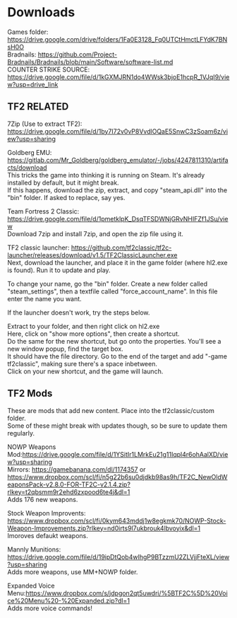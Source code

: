 # Downloads
Games folder: https://drive.google.com/drive/folders/1Fa0E3128_Fq0UTCtHmctLFYdK7BNsH0O<br>
Bradnails: https://github.com/Project-Bradnails/Bradnails/blob/main/Software/software-list.md<br>
COUNTER STRIKE SOURCE: https://drive.google.com/file/d/1kGXMJRN1do4WWsk3bjoE1hcpR_1VJqI9/view?usp=drive_link<br>

## TF2 RELATED<br>
7Zip (Use to extract TF2): https://drive.google.com/file/d/1by7I72v0vP8VvdlOQaE5SnwC3zSoam6z/view?usp=sharing<br>

Goldberg EMU: https://gitlab.com/Mr_Goldberg/goldberg_emulator/-/jobs/4247811310/artifacts/download<br>
This tricks the game into thinking it is running on Steam. It's already installed by default, but it might break.<br>
If this happens, download the zip, extract, and copy "steam_api.dll" into the "bin" folder. If asked to replace, say yes.<br>

Team Fortress 2 Classic: https://drive.google.com/file/d/1pmetklpK_DsqTFSDWNjGRvNHIFZf1JSu/view<br>
Download 7zip and install 7zip, and open the zip file using it.<br>

TF2 classic launcher: https://github.com/tf2classic/tf2c-launcher/releases/download/v1.5/TF2ClassicLauncher.exe<br>
Next, download the launcher, and place it in the game folder (where hl2.exe is found). Run it to update and play.<br>

To change your name, go the "bin" folder. Create a new folder called "steam_settings", then a textfile called "force_account_name". In this file enter the name you want.<br>

If the launcher  doesn't work, try the steps below.<br>

Extract to your folder, and then right click on hl2.exe<br>
Here, click on "show more options", then create a shortcut.<br>
Do the same for the new shortcut, but go onto the properties. You'll see a new window popup, find the target box.<br>
It should have the file directory. Go to the end of the target and add "-game tf2classic", making sure there's a space inbetween.<br>
Click on your new shortcut, and the game will launch.

## TF2 Mods<br>
These are mods that add new content. Place into the tf2classic/custom folder.<br>
Some of these might break with updates though, so be sure to update them regularly.<br>

NOWP Weapons Mod:https://drive.google.com/file/d/1YSitIr1LMrkEu21g11Iqpl4r6ohAalXD/view?usp=sharing<br>
Mirrors: https://gamebanana.com/dl/1174357 or https://www.dropbox.com/scl/fi/n5g22b6su0djdkb98as9h/TF2C_NewOldWeaponsPack-v2.8.0-FOR-TF2C-v2.1.4.zip?rlkey=t2qbsmm9r2ehd6zxpood6te4j&dl=1<br>
Adds 176 new weapons.<br>

Stock Weapon Improvents: https://www.dropbox.com/scl/fi/0kym643mddj1w8egkmk70/NOWP-Stock-Weapon-Improvements.zip?rlkey=nd0irts9l7ukbrouk4lbvoyix&dl=1<br>
Imoroves defaukt weapons.<br>

Mannly Munitions: https://drive.google.com/file/d/19ipDtQob4wIhgP9BTzzmU2ZLVjjFteXL/view?usp=sharing<br>
Adds more weapons, use MM+NOWP folder.<br>

Expanded Voice Menu:https://www.dropbox.com/s/jdpgon2qt5uwdri/%5BTF2C%5D%20Voice%20Menu%20-%20Expanded.zip?dl=1<br>
Adds more voice commands!<br>
